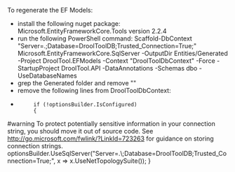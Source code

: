 To regenerate the EF Models:
- install the following nuget package: Microsoft.EntityFrameworkCore.Tools version 2.2.4
- run the following PowerShell command:
	Scaffold-DbContext "Server=.\;Database=DroolToolDB;Trusted_Connection=True;" Microsoft.EntityFrameworkCore.SqlServer -OutputDir Entities/Generated -Project DroolTool.EFModels -Context "DroolToolDbContext" -Force -StartupProject DroolTool.API -DataAnnotations -Schemas dbo -UseDatabaseNames
- grep the Generated folder and remove ""
- remove the following lines from DroolToolDbContext:
-          if (!optionsBuilder.IsConfigured)
           {
#warning To protect potentially sensitive information in your connection string, you should move it out of source code. See http://go.microsoft.com/fwlink/?LinkId=723263 for guidance on storing connection strings.
                optionsBuilder.UseSqlServer("Server=.\\;Database=DroolToolDB;Trusted_Connection=True;", x => x.UseNetTopologySuite());
            }
